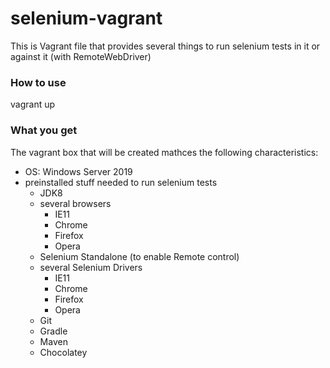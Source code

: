# selenium-vagrant

This is Vagrant file that provides several things to run selenium tests in it or against it (with RemoteWebDriver)

### How to use

  vagrant up
  
### What you get

The vagrant box that will be created mathces the following characteristics:
* OS: Windows Server 2019
* preinstalled stuff needed to run selenium tests
  * JDK8
  * several browsers
    * IE11
    * Chrome
    * Firefox
    * Opera
  * Selenium Standalone (to enable Remote control)
  * several Selenium Drivers
    * IE11
    * Chrome
    * Firefox
    * Opera
  * Git
  * Gradle
  * Maven
  * Chocolatey
